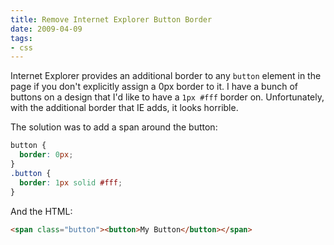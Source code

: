 ```yaml
---
title: Remove Internet Explorer Button Border
date: 2009-04-09
tags:
- css
---
```

Internet Explorer provides an additional border to any `button` element in the page if you don't explicitly assign a 0px border to it.  I have a bunch of buttons on a design that I'd like to have a `1px #fff` border on.  Unfortunately, with the additional border that IE adds, it looks horrible.

<!--more-->

The solution was to add a span around the button:

```css
button {
  border: 0px;
}
.button {
  border: 1px solid #fff;
}
```

And the HTML:

```html
<span class="button"><button>My Button</button></span>
```
    
